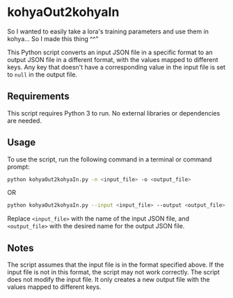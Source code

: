 # kohyaOut2kohyaIn

So I wanted to easily take a lora's training parameters and use them in kohya...
So I made this thing ^^"

This Python script converts an input JSON file in a specific format to an output JSON file in a different format, with the values mapped to different keys. Any key that doesn't have a corresponding value in the input file is set to `null` in the output file.

## Requirements

This script requires Python 3 to run. No external libraries or dependencies are needed.

## Usage

To use the script, run the following command in a terminal or command prompt:

```bash
python kohyaOut2kohyaIn.py -n <input_file> -o <output_file>
```
OR
```bash
python kohyaOut2kohyaIn.py --input <input_file> --output <output_file>
```

Replace `<input_file>` with the name of the input JSON file, and `<output_file>` with the desired name for the output JSON file.

## Notes
The script assumes that the input file is in the format specified above. If the input file is not in this format, the script may not work correctly.
The script does not modify the input file. It only creates a new output file with the values mapped to different keys.